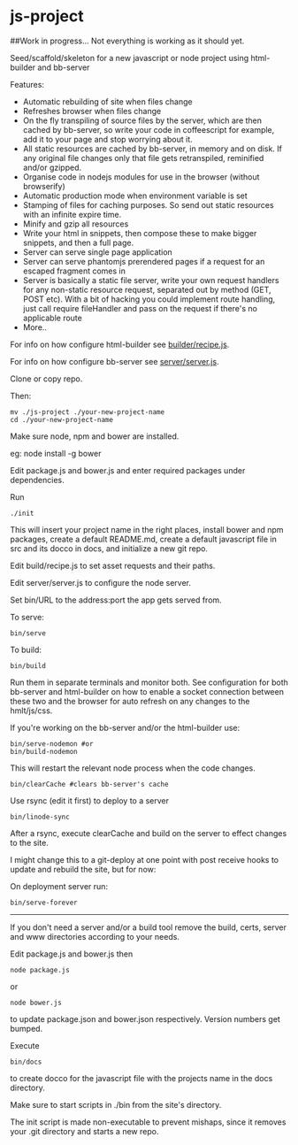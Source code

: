 js-project
========

##Work in progress...
Not everything is working as it should yet.

Seed/scaffold/skeleton for a new javascript or node project using html-builder
and bb-server

Features:

* Automatic rebuilding of site when files change
* Refreshes browser when files change
* On the fly transpiling of source files by the server, which are then cached by
  bb-server, so write your code in coffeescript for example, add it to your page
  and stop worrying about it.
* All static resources are cached by bb-server, in memory and on disk. If any
  original file changes only that file gets retranspiled, reminified and/or
  gzipped. 
* Organise code in nodejs modules for use in the browser (without browserify)
* Automatic production mode when environment variable is set
* Stamping of files for caching purposes. So send out static resources with an
  infinite expire time.
* Minify and gzip all resources
* Write your html in snippets, then compose these to make bigger snippets, and
  then a full page.
* Server can serve single page application
* Server can serve phantomjs prerendered pages if a request for an escaped
  fragment comes in
* Server is basically a static file server, write your own request handlers for
  any non-static resource request, separated out by method (GET, POST etc). With
  a bit of hacking you could implement route handling, just call require
  fileHandler and pass on the request if there's no applicable route
* More..


For info on how configure html-builder see
[builder/recipe.js](https://rawgithub.com/Michieljoris/html-builder/master/docs/example-recipe.html).

For info on how configure bb-server see [server/server.js](https://rawgithub.com/Michieljoris/bb-server/master/docs/example-server.html).

Clone or copy repo.

Then:

	mv ./js-project ./your-new-project-name
    cd ./your-new-project-name

Make sure node, npm and bower are installed.

eg: node install -g bower

Edit package.js and bower.js and enter required packages under dependencies.

Run
    
	./init
	
This will insert your project name in the right places, install bower and npm
packages, create a default README.md, create a default javascript file in src
and its docco in docs, and initialize a new git repo. 

Edit build/recipe.js to set asset requests and their paths.

Edit server/server.js to configure the node server.

Set bin/URL to the address:port the app gets served from.

To serve:

	bin/serve	
	
To build:

    bin/build
	
Run them in separate terminals and monitor both. See configuration for both
bb-server and html-builder on how to enable a socket connection between these
two and the browser for auto refresh on any changes to the hmlt/js/css.	
	
If you're working on the bb-server and/or the html-builder use:

    bin/serve-nodemon #or
	bin/build-nodemon
	
This will restart the relevant node process when the code changes.

    bin/clearCache #clears bb-server's cache
	
Use rsync (edit it first) to deploy to a server

	bin/linode-sync
	
After a rsync, execute clearCache and build on the server to effect changes to
the site.

I might change this to a git-deploy at one point with post receive hooks to
update and rebuild the site, but for now:
	
On deployment server run:

    bin/serve-forever
	
--------------------------	
	
If you don't need a server and/or a build tool remove the build, certs, server and
www directories according to your needs.

Edit package.js and bower.js then

    node package.js
	
or
    
	node bower.js
	
to update package.json and bower.json respectively. Version numbers get bumped.

Execute 

    bin/docs
	
to create docco for the javascript file with the projects name in the docs directory.

Make sure to start scripts in ./bin from the site's directory.	

The init script is made non-executable to prevent mishaps, since it removes your
.git directory and starts a new repo.
	
